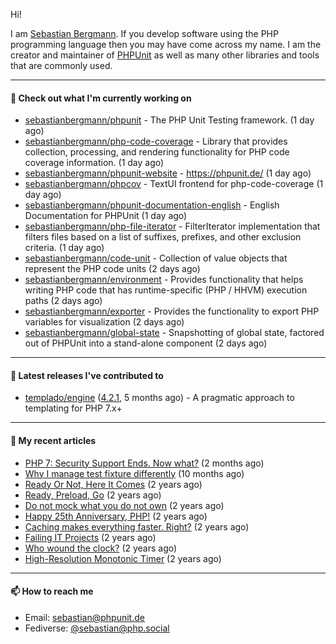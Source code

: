 Hi!

I am [Sebastian Bergmann](https://sebastian-bergmann.de/). If you develop software using the PHP programming language then you may have come across my name. I am the creator and maintainer of [PHPUnit](https://phpunit.de/) as well as many other libraries and tools that are commonly used.

---

#### 👷 Check out what I'm currently working on

- [sebastianbergmann/phpunit](https://github.com/sebastianbergmann/phpunit) - The PHP Unit Testing framework. (1 day ago)
- [sebastianbergmann/php-code-coverage](https://github.com/sebastianbergmann/php-code-coverage) - Library that provides collection, processing, and rendering functionality for PHP code coverage information. (1 day ago)
- [sebastianbergmann/phpunit-website](https://github.com/sebastianbergmann/phpunit-website) - https://phpunit.de/ (1 day ago)
- [sebastianbergmann/phpcov](https://github.com/sebastianbergmann/phpcov) - TextUI frontend for php-code-coverage (1 day ago)
- [sebastianbergmann/phpunit-documentation-english](https://github.com/sebastianbergmann/phpunit-documentation-english) - English Documentation for PHPUnit (1 day ago)
- [sebastianbergmann/php-file-iterator](https://github.com/sebastianbergmann/php-file-iterator) - FilterIterator implementation that filters files based on a list of suffixes, prefixes, and other exclusion criteria. (1 day ago)
- [sebastianbergmann/code-unit](https://github.com/sebastianbergmann/code-unit) - Collection of value objects that represent the PHP code units (2 days ago)
- [sebastianbergmann/environment](https://github.com/sebastianbergmann/environment) - Provides functionality that helps writing PHP code that has runtime-specific (PHP / HHVM) execution paths (2 days ago)
- [sebastianbergmann/exporter](https://github.com/sebastianbergmann/exporter) - Provides the functionality to export PHP variables for visualization (2 days ago)
- [sebastianbergmann/global-state](https://github.com/sebastianbergmann/global-state) - Snapshotting of global state, factored out of PHPUnit into a stand-alone component (2 days ago)

---

#### 🔭 Latest releases I've contributed to

- [templado/engine](https://github.com/templado/engine) ([4.2.1](https://github.com/templado/engine/releases/tag/4.2.1), 5 months ago) - A pragmatic approach to templating for PHP 7.x&#43;

---

#### 📜 My recent articles

- [PHP 7: Security Support Ends. Now what?](https://thephp.cc/articles/php-7-security-support-ends-now-what) (2 months ago)
- [Why I manage test fixture differently](https://thephp.cc/articles/why-i-manage-test-fixture-differently) (10 months ago)
- [Ready Or Not, Here It Comes](https://thephp.cc/articles/ready-or-not-here-it-comes) (2 years ago)
- [Ready, Preload, Go](https://thephp.cc/articles/ready-preload-go) (2 years ago)
- [Do not mock what you do not own](https://thephp.cc/articles/do-not-mock-what-you-do-not-own) (2 years ago)
- [Happy 25th Anniversary, PHP!](https://thephp.cc/articles/happy-25th-anniversary-php) (2 years ago)
- [Caching makes everything faster. Right?](https://thephp.cc/articles/caching-makes-everything-faster-right) (2 years ago)
- [Failing IT Projects](https://thephp.cc/articles/failing-it-projects) (2 years ago)
- [Who wound the clock?](https://thephp.cc/articles/who-wound-the-clock) (2 years ago)
- [High-Resolution Monotonic Timer](https://thephp.cc/articles/high-resolution-monotonic-timer) (2 years ago)

---

#### 📫 How to reach me

- Email: [sebastian@phpunit.de](mailto://sebastian@phpunit.de)
- Fediverse: [@sebastian@php.social](https://phpc.social/@sebastian)
